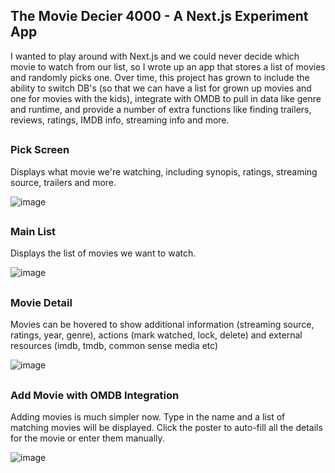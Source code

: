 ## The Movie Decier 4000 - A Next.js Experiment App

I wanted to play around with Next.js and we could never decide which movie to watch from our list, so I wrote up an app that stores a list of movies and randomly picks one. Over time, this project has grown to include the ability to switch DB's (so that we can have a list for grown up movies and one for movies with the kids), integrate with OMDB to pull in data like genre and runtime, and provide a number of extra functions like finding trailers, reviews, ratings, IMDB info, streaming info and more.

##

### Pick Screen

Displays what movie we're watching, including synopis, ratings, streaming source, trailers and more.

![image](https://user-images.githubusercontent.com/7939225/145155527-07513130-397f-4a1f-a3a6-0567b9bffaec.png)

##

### Main List

Displays the list of movies we want to watch.

![image](https://user-images.githubusercontent.com/7939225/145154011-dcef3ea2-a909-4fc9-b110-bb97a9789116.png)

##

### Movie Detail

Movies can be hovered to show additional information (streaming source, ratings, year, genre), actions (mark watched, lock, delete) and external resources (imdb, tmdb, common sense media etc)

![image](https://user-images.githubusercontent.com/7939225/145154177-55ec3b3d-2b1c-4a56-9718-7944997ac31b.png)

##

### Add Movie with OMDB Integration

Adding movies is much simpler now. Type in the name and a list of matching movies will be displayed. Click the poster to auto-fill all the details for the movie or enter them manually.

![image](https://user-images.githubusercontent.com/7939225/145154391-f184d01e-f9f8-4f31-b655-78f8f42762a4.png)

